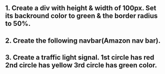 ## 1. Create a div with height & width of 100px. Set its backround color to green & the border radius to 50%.

## 2. Create the following navbar(Amazon nav bar).

## 3. Create a traffic light signal. 1st circle has red 2nd circle has yellow 3rd circle has green color.